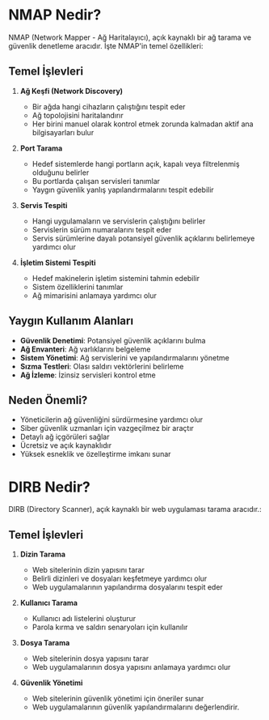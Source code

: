 # NMAP Nedir?

NMAP (Network Mapper - Ağ Haritalayıcı), açık kaynaklı bir ağ tarama ve güvenlik denetleme aracıdır. İşte NMAP'in temel özellikleri:

## Temel İşlevleri

1. **Ağ Keşfi (Network Discovery)**
   - Bir ağda hangi cihazların çalıştığını tespit eder
   - Ağ topolojisini haritalandırır
   - Her birini manuel olarak kontrol etmek zorunda kalmadan aktif ana bilgisayarları bulur

2. **Port Tarama**
   - Hedef sistemlerde hangi portların açık, kapalı veya filtrelenmiş olduğunu belirler
   - Bu portlarda çalışan servisleri tanımlar
   - Yaygın güvenlik yanlış yapılandırmalarını tespit edebilir

3. **Servis Tespiti**
   - Hangi uygulamaların ve servislerin çalıştığını belirler
   - Servislerin sürüm numaralarını tespit eder
   - Servis sürümlerine dayalı potansiyel güvenlik açıklarını belirlemeye yardımcı olur

4. **İşletim Sistemi Tespiti**
   - Hedef makinelerin işletim sistemini tahmin edebilir
   - Sistem özelliklerini tanımlar
   - Ağ mimarisini anlamaya yardımcı olur

## Yaygın Kullanım Alanları

- **Güvenlik Denetimi**: Potansiyel güvenlik açıklarını bulma
- **Ağ Envanteri**: Ağ varlıklarını belgeleme
- **Sistem Yönetimi**: Ağ servislerini ve yapılandırmalarını yönetme
- **Sızma Testleri**: Olası saldırı vektörlerini belirleme
- **Ağ İzleme**: İzinsiz servisleri kontrol etme

## Neden Önemli?

- Yöneticilerin ağ güvenliğini sürdürmesine yardımcı olur
- Siber güvenlik uzmanları için vazgeçilmez bir araçtır
- Detaylı ağ içgörüleri sağlar
- Ücretsiz ve açık kaynaklıdır
- Yüksek esneklik ve özelleştirme imkanı sunar


# DIRB Nedir?

DIRB (Directory Scanner), açık kaynaklı bir web uygulaması tarama aracıdır.:

## Temel İşlevleri

1. **Dizin Tarama**
   - Web sitelerinin dizin yapısını tarar
   - Belirli dizinleri ve dosyaları keşfetmeye yardımcı olur
   - Web uygulamalarının yapılandırma dosyalarını tespit eder

2. **Kullanıcı Tarama**
   - Kullanıcı adı listelerini oluşturur
   - Parola kırma ve saldırı senaryoları için kullanılır

3. **Dosya Tarama**
   - Web sitelerinin dosya yapısını tarar
   - Web uygulamalarının dosya yapısını anlamaya yardımcı olur

4. **Güvenlik Yönetimi**
   - Web sitelerinin güvenlik yönetimi için öneriler sunar
   - Web uygulamalarının güvenlik yapılandırmalarını değerlendirir.



